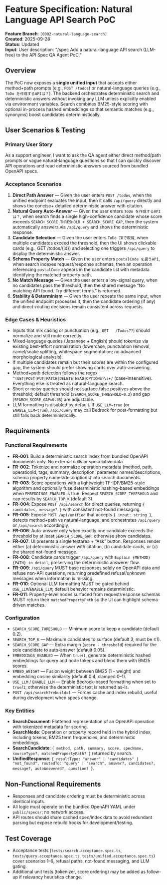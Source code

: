 # Feature Specification: Natural Language API Search PoC

**Feature Branch**: `[0002-natural-language-search]`  
**Created**: 2025-09-28  
**Status**: Updated  
**Input**: User description: "/spec Add a natural-language API search (LLM-free) to the API Spec QA Agent PoC."

## Overview

The PoC now exposes a **single unified input** that accepts either method+path prompts (e.g., `POST /todos`) or natural-language queries (e.g., `ToDo を作成するAPIは？`).
The backend orchestrates deterministic search and deterministic answers without invoking any LLM unless explicitly enabled via environment variables. Search combines BM25-style scoring with optional in-process hashed embeddings so that semantic matches (e.g., synonyms) boost candidates deterministically.

## User Scenarios & Testing

### Primary User Story
As a support engineer, I want to ask the QA agent either direct method/path prompts or vague natural-language questions so that I can quickly discover API operations and read deterministic answers sourced from bundled OpenAPI specs.

### Acceptance Scenarios
1. **Direct Path Answer** — Given the user enters `POST /todos`, when the unified endpoint evaluates the input, then it calls `/api/query` directly and shows the concise+ detailed deterministic answer with citation.
2. **Natural Query Auto-Answer** — Given the user enters `ToDo を作成するAPIは？`, when search finds a single high-confidence candidate whose score exceeds `SEARCH_SCORE_THRESHOLD + SEARCH_SCORE_GAP`, then the system automatically answers via `/api/query` and shows the deterministic response.
3. **Candidate Selection** — Given the user enters `ToDo IDで取得`, when multiple candidates exceed the threshold, then the UI shows clickable cards (e.g., GET /todos/{id}) and selecting one triggers `/api/query` to display the deterministic answer.
4. **Schema Property Match** — Given the user enters `postalCode を扱うAPI`, when search indexes request/response schemas, then an operation referencing `postalCode` appears in the candidate list with metadata identifying the matched property path.
5. **No Match Message** — Given the user enters a low-signal query, when no candidates pass the threshold, then the shared message “No matching API found. Try different terms.” is returned.
6. **Stability & Determinism** — Given the user repeats the same input, when the unified endpoint processes it, then the candidate ordering (if any) and direct-routing decisions remain consistent across requests.

### Edge Cases & Heuristics
- Inputs that mix casing or punctuation (e.g., `GET   /Todos??`) should normalize and still route correctly.
- Mixed-language queries (Japanese + English) should tokenize via existing best-effort normalization (lowercase, punctuation removal, camel/snake splitting, whitespace segmentation; no advanced morphological analysis).
- If multiple candidates remain but their scores are within the configured gap, the system should prefer showing cards over auto-answering.
- Method+path detection follows the regex `^(GET|POST|PUT|PATCH|DELETE|HEAD|OPTIONS)\s+/` (case-insensitive). Everything else is treated as natural-language search.
- Short or noisy queries should not surface false positives above the threshold; default threshold (`SEARCH_SCORE_THRESHOLD=0.2`) and gap (`SEARCH_SCORE_GAP=0.05`) are adjustable.
- LLM formatting is disabled by default. If `USE_LLM=true` (or `ENABLE_LLM=true`), `/api/query` may call Bedrock for post-formatting but still falls back deterministically.

## Requirements

### Functional Requirements
- **FR-001**: Build a deterministic search index from bundled OpenAPI documents only. No external calls or speculative data.
- **FR-002**: Tokenize and normalize operation metadata (method, path, operationId, tags, summary, description, parameter names/descriptions, schema property names/descriptions) into search documents.
- **FR-003**: Score operations with a lightweight TF-IDF/BM25-style algorithm and optionally fuse deterministic hashing-based embeddings when `EMBEDDINGS_ENABLED` is true. Respect `SEARCH_SCORE_THRESHOLD` and cap results by `SEARCH_TOP_K` (default 3).
- **FR-004**: Expose `POST /api/search` for direct queries, returning `{ candidates, message? }` with consistent not-found messaging.
- **FR-005**: Expose `POST /api/unified` that accepts `{ input: string }`, detects method+path vs natural-language, and orchestrates `/api/query` or `/api/search` accordingly.
- **FR-006**: Auto-answer only when exactly one candidate exceeds the threshold by at least `SEARCH_SCORE_GAP`; otherwise show candidates.
- **FR-007**: UI presents a single textarea + “Ask” button. Responses render either (a) deterministic answer with citation, (b) candidate cards, or (c) the shared not-found message.
- **FR-008**: Candidate cards trigger `/api/query` with `Explain {METHOD} {PATH} in detail`, preserving the deterministic answerer flow.
- **FR-009**: `/api/query` MUST base responses solely on OpenAPI data and refuse non-API questions, returning predefined refusal/unknown messages when information is missing.
- **FR-010**: Optional LLM formatting MUST be gated behind `USE_LLM`/`ENABLE_LLM`; default behavior remains deterministic.
- **FR-011**: Property-level nodes surfaced from request/response schemas MUST return their `matchedPropertyPath` so the UI can highlight schema-driven matches.

### Configuration
- `SEARCH_SCORE_THRESHOLD` — Minimum score to keep a candidate (default 0.2).
- `SEARCH_TOP_K` — Maximum candidates to surface (default 3, must be ≥1).
- `SEARCH_SCORE_GAP` — Extra margin (`score - threshold`) required for the sole candidate to auto-answer (default 0.05).
- `EMBEDDINGS_ENABLED` — When `true`/`1`, generate deterministic hashed embeddings for query and node tokens and blend them with BM25 scores.
- `EMBED_WEIGHT` — Fusion weight between BM25 (1 - weight) and embedding cosine similarity (default 0.4, clamped 0–1).
- `USE_LLM` / `ENABLE_LLM` — Enable Bedrock-based formatting when set to `true`/`1`; otherwise the deterministic text is returned as-is.
- `POST /api/search?rebuild=1` — Forces cache and index rebuild, useful during development when specs change.

### Key Entities
- **SearchDocument**: Flattened representation of an OpenAPI operation with tokenized metadata for scoring.
- **SearchNode**: Operation or property record held in the hybrid index, including tokens, BM25 term frequencies, and deterministic embeddings.
- **SearchCandidate**: `{ method, path, summary, score, specName, sourceType?, matchedPropertyPath? }` returned by search.
- **UnifiedResponse**: `{ resultType: "answer" | "candidates" | "not_found", routedTo: "query" | "search", answer?, candidates?, message?, autoAnswered?, question? }`.

## Non-Functional Requirements
- Responses and candidate ordering must be deterministic across identical inputs.
- All logic must operate on the bundled OpenAPI YAML under `public/specs/`; no network access.
- API routes should share cached spec/index data to avoid redundant parsing but expose rebuild hooks for development/testing.

## Test Coverage
- Acceptance tests (`tests/search.acceptance.spec.ts`, `tests/query.acceptance.spec.ts`, `tests/unified.acceptance.spec.ts`) cover scenarios 1–6, refusal paths, not-found messaging, and LLM gating.
- Additional unit tests (tokenizer, score ordering) may be added as follow-up if relevancy heuristics change.
